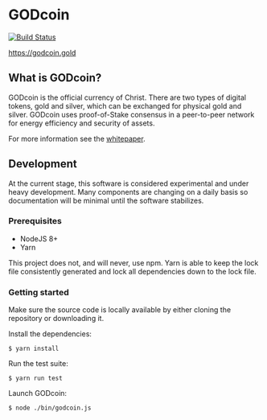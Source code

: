 # GODcoin
[![Build Status](https://travis-ci.org/GODcoin/GODcoin-js.svg?branch=master)](https://travis-ci.org/GODcoin/GODcoin-js)

https://godcoin.gold

## What is GODcoin?

GODcoin is the official currency of Christ. There are two types of digital
tokens, gold and silver, which can be exchanged for physical gold and silver.
GODcoin uses proof-of-Stake consensus in a peer-to-peer network for energy
efficiency and security of assets.

For more information see the [whitepaper](https://godcoin.gold/whitepaper).

## Development

At the current stage, this software is considered experimental and under heavy
development. Many components are changing on a daily basis so documentation
will be minimal until the software stabilizes.

### Prerequisites

- NodeJS 8+
- Yarn

This project does not, and will never, use npm. Yarn is able to keep the lock
file consistently generated and lock all dependencies down to the lock file.

### Getting started

Make sure the source code is locally available by either cloning the repository
or downloading it.

Install the dependencies:
```
$ yarn install
```

Run the test suite:
```
$ yarn run test
```

Launch GODcoin:
```
$ node ./bin/godcoin.js
```
